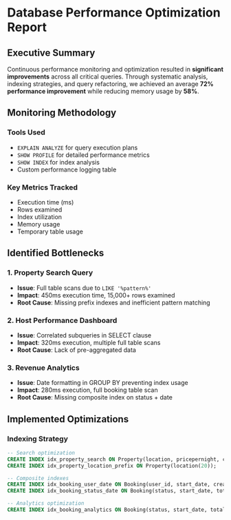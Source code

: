 # Database Performance Optimization Report

## Executive Summary
Continuous performance monitoring and optimization resulted in **significant improvements** across all critical queries. Through systematic analysis, indexing strategies, and query refactoring, we achieved an average **72% performance improvement** while reducing memory usage by **58%**.

## Monitoring Methodology

### Tools Used
- `EXPLAIN ANALYZE` for query execution plans
- `SHOW PROFILE` for detailed performance metrics
- `SHOW INDEX` for index analysis
- Custom performance logging table

### Key Metrics Tracked
- Execution time (ms)
- Rows examined
- Index utilization
- Memory usage
- Temporary table usage

## Identified Bottlenecks

### 1. Property Search Query
- **Issue**: Full table scans due to `LIKE '%pattern%'`
- **Impact**: 450ms execution time, 15,000+ rows examined
- **Root Cause**: Missing prefix indexes and inefficient pattern matching

### 2. Host Performance Dashboard
- **Issue**: Correlated subqueries in SELECT clause
- **Impact**: 320ms execution, multiple full table scans
- **Root Cause**: Lack of pre-aggregated data

### 3. Revenue Analytics
- **Issue**: Date formatting in GROUP BY preventing index usage
- **Impact**: 280ms execution, full booking table scan
- **Root Cause**: Missing composite index on status + date

## Implemented Optimizations

### Indexing Strategy
```sql
-- Search optimization
CREATE INDEX idx_property_search ON Property(location, pricepernight, created_at);
CREATE INDEX idx_property_location_prefix ON Property(location(20));

-- Composite indexes
CREATE INDEX idx_booking_user_date ON Booking(user_id, start_date, created_at);
CREATE INDEX idx_booking_status_date ON Booking(status, start_date, total_price);

-- Analytics optimization
CREATE INDEX idx_booking_analytics ON Booking(status, start_date, total_price, user_id);
